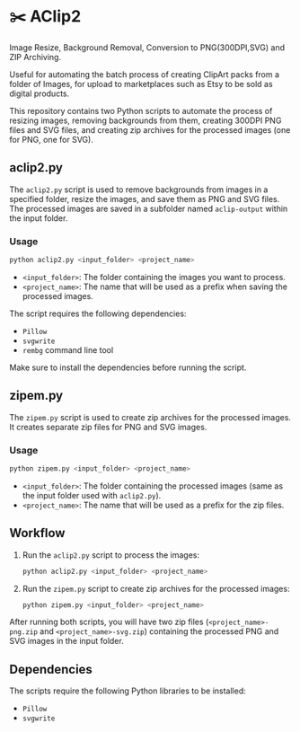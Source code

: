 # :scissors: AClip2 

Image Resize, Background Removal, Conversion to PNG(300DPI,SVG) and ZIP Archiving. 

Useful for automating the batch process of creating ClipArt packs from a folder of Images, for upload to marketplaces such as Etsy to be sold as digital products.

This repository contains two Python scripts to automate the process of resizing images, removing backgrounds from them, creating 300DPI PNG files and SVG files, and creating zip archives for the processed images (one for PNG, one for SVG).

## aclip2.py

The `aclip2.py` script is used to remove backgrounds from images in a specified folder, resize the images, and save them as PNG and SVG files. The processed images are saved in a subfolder named `aclip-output` within the input folder.

### Usage

```bash
python aclip2.py <input_folder> <project_name>
```

- `<input_folder>`: The folder containing the images you want to process.
- `<project_name>`: The name that will be used as a prefix when saving the processed images.

The script requires the following dependencies:

- `Pillow`
- `svgwrite`
- `rembg` command line tool

Make sure to install the dependencies before running the script.

## zipem.py

The `zipem.py` script is used to create zip archives for the processed images. It creates separate zip files for PNG and SVG images.

### Usage

```bash
python zipem.py <input_folder> <project_name>
```

- `<input_folder>`: The folder containing the processed images (same as the input folder used with `aclip2.py`).
- `<project_name>`: The name that will be used as a prefix for the zip files.

## Workflow

1. Run the `aclip2.py` script to process the images:

   ```bash
   python aclip2.py <input_folder> <project_name>
   ```

2. Run the `zipem.py` script to create zip archives for the processed images:

   ```bash
   python zipem.py <input_folder> <project_name>
   ```

After running both scripts, you will have two zip files (`<project_name>-png.zip` and `<project_name>-svg.zip`) containing the processed PNG and SVG images in the input folder.


## Dependencies
The scripts require the following Python libraries to be installed:

- `Pillow`
- `svgwrite`

